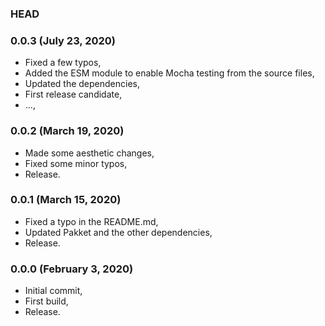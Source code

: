 ### HEAD

### 0.0.3 (July 23, 2020)

  * Fixed a few typos,
  * Added the ESM module to enable Mocha testing from the source files,
  * Updated the dependencies,
  * First release candidate,
  * ...,


### 0.0.2 (March 19, 2020)

  * Made some aesthetic changes,
  * Fixed some minor typos,
  * Release.


### 0.0.1 (March 15, 2020)

  * Fixed a typo in the README.md,
  * Updated Pakket and the other dependencies,
  * Release.


### 0.0.0 (February 3, 2020)

  * Initial commit,
  * First build,
  * Release.
